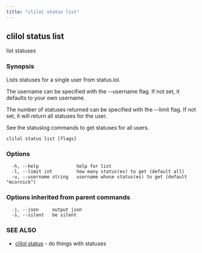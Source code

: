 ```yaml
---
title: "clilol status list"
---
```

## clilol status list

list statuses

### Synopsis

Lists statuses for a single user from status.lol.

The username can be specified with the --username flag. If not set,
it defaults to your own username.

The number of statuses returned can be specified with the --limit
flag. If not set, it will return all statuses for the user.

See the statuslog commands to get statuses for all users.

```
clilol status list [flags]
```

### Options

```
  -h, --help              help for list
  -l, --limit int         how many status(es) to get (default all)
  -u, --username string   username whose status(es) to get (default "mcornick")
```

### Options inherited from parent commands

```
  -j, --json     output json
  -s, --silent   be silent
```

### SEE ALSO

* [clilol status](clilol_status.md)	 - do things with statuses

